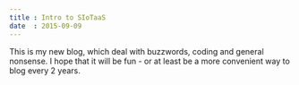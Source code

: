 ```yaml
---
title : Intro to SIoTaaS
date  : 2015-09-09
---
```


This is my new blog, which deal with buzzwords, coding and general nonsense. I hope that it will be fun - or at least be a more convenient way to blog every 2 years.
